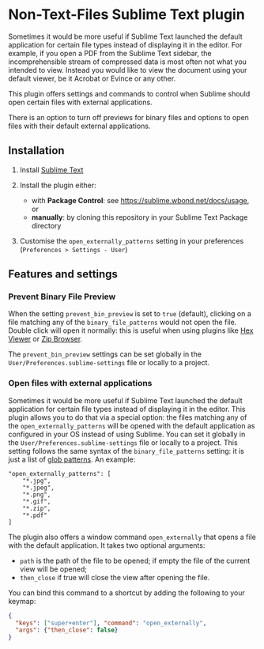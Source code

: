 # Non-Text-Files Sublime Text plugin

Sometimes it would be more useful if Sublime Text launched the default application for certain file types instead of displaying it in the editor.
For example, if you open a PDF from the Sublime Text sidebar, the incomprehensible stream of compressed data is most often not what you intended to view. Instead you would like to view the document using your default viewer, be it Acrobat or Evince or any other.

This plugin offers settings and commands to control when Sublime should open certain files with external applications.

There is an option to turn off previews for binary files and options to open files with their default external applications.

## Installation

 1. Install [Sublime Text](http://www.sublimetext.com/)

 2. Install the plugin either:
    - with **Package Control**: see <https://sublime.wbond.net/docs/usage>, or
    - **manually**: by cloning this repository in your Sublime Text Package directory

 3. Customise the `open_externally_patterns` setting in your preferences
    (`Preferences > Settings - User`)

## Features and settings

### Prevent Binary File Preview

When the setting `prevent_bin_preview` is set to `true` (default), clicking on a file matching any of the `binary_file_patterns` would not open the file.
Double click will open it normally: this is useful when using plugins like [Hex​Viewer] or [Zip Browser].

The `prevent_bin_preview` settings can be set globally in the `User/Preferences.sublime-settings` file or locally to a project.

### Open files with external applications

Sometimes it would be more useful if Sublime Text launched the default application for certain file types instead of displaying it in the editor.
This plugin allows you to do that via a special option: the files matching any of the `open_externally_patterns` will be opened with the default application as configured in your OS instead of using Sublime. You can set it globally in the `User/Preferences.sublime-settings` file or locally to a project.
This setting follows the same syntax of the `binary_file_patterns` setting: it is just a list of [glob patterns](https://en.wikipedia.org/wiki/Glob_%28programming%29). An example:

    "open_externally_patterns": [
        "*.jpg",
        "*.jpeg",
        "*.png",
        "*.gif",
        "*.zip",
        "*.pdf"
    ]

The plugin also offers a window command `open_externally` that opens a file with the default application. It takes two optional arguments:

 - `path` is the path of the file to be opened; if empty the file of the current view will be opened;
 - `then_close` if true will close the view after opening the file.

You can bind this command to a shortcut by adding the following to your keymap:

```json
{
  "keys": ["super+enter"], "command": "open_externally",
  "args": {"then_close": false}
}
```




[Hex​Viewer]:   <https://sublime.wbond.net/packages/HexViewer> 
[Zip Browser]: <https://sublime.wbond.net/packages/Zip%20Browser> 